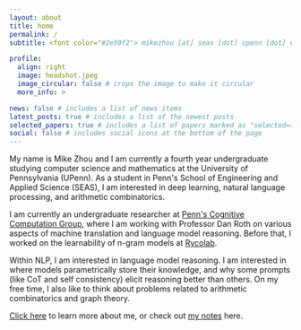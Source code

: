 ```yaml
---
layout: about
title: home
permalink: /
subtitle: <font color="#2e59f2"> mikezhou [at] seas [dot] upenn [dot] edu </font>

profile:
  align: right
  image: headshot.jpeg
  image_circular: false # crops the image to make it circular
  more_info: >

news: false # includes a list of news items
latest_posts: true # includes a list of the newest posts
selected_papers: true # includes a list of papers marked as "selected={true}"
social: false # includes social icons at the bottom of the page
---
```

<!-- Google tag (gtag.js) -->
<script async src="https://www.googletagmanager.com/gtag/js?id=G-0823RLC0T3"></script>
<script>
  window.dataLayer = window.dataLayer || [];
  function gtag(){dataLayer.push(arguments);}
  gtag('js', new Date());

  gtag('config', 'G-0823RLC0T3');
</script>

<head>
  <meta charset="UTF-8">
  <meta name="description" content="Mike Zhou - Computer Science and Mathematics student at the University of Pennsylvania (UPenn). Undergraduate researcher at Penn's Cognitive Computation Group working on NLP and machine learning.">
  <meta name="keywords" content="Mike Zhou, UPenn, University of Pennsylvania, Computer Science, Mathematics, NLP, Machine Learning, Cognitive Computation Group, Penn SEAS">
  <meta name="author" content="Mike Zhou">
  <meta property="og:title" content="Mike Zhou - UPenn Computer Science & Mathematics">
  <meta property="og:description" content="Mike Zhou - Computer Science and Mathematics student at the University of Pennsylvania (UPenn). Undergraduate researcher at Penn's Cognitive Computation Group.">
  <meta property="og:type" content="profile">
  <meta property="og:url" content="https://mzhou02.github.io">
</head>

My name is Mike Zhou and I am currently a fourth year undergraduate studying computer science and mathematics at the University of Pennsylvania (UPenn). As a student in Penn's School of Engineering and Applied Science (SEAS), I am interested in deep learning, natural language processing, and arithmetic combinatorics.

I am currently an undergraduate researcher at <a href='https://cogcomp.seas.upenn.edu/'>Penn's Cognitive Computation Group</a>, where I am working with Professor Dan Roth on various aspects of machine translation and language model reasoning. Before that, I worked on the learnability of n-gram models at <a href='https://rycolab.io/'>Rycolab</a>.

Within NLP, I am interested in language model reasoning. I am interested in where models parametrically store their knowledge, and why some prompts (like CoT and self consistency) elicit reasoning better than others. On my free time, I also like to think about problems related to arithmetic combinatorics and graph theory.

<a href='/about'>Click here</a> to learn more about me, or check out <a href='/notes'>my notes</a> here.